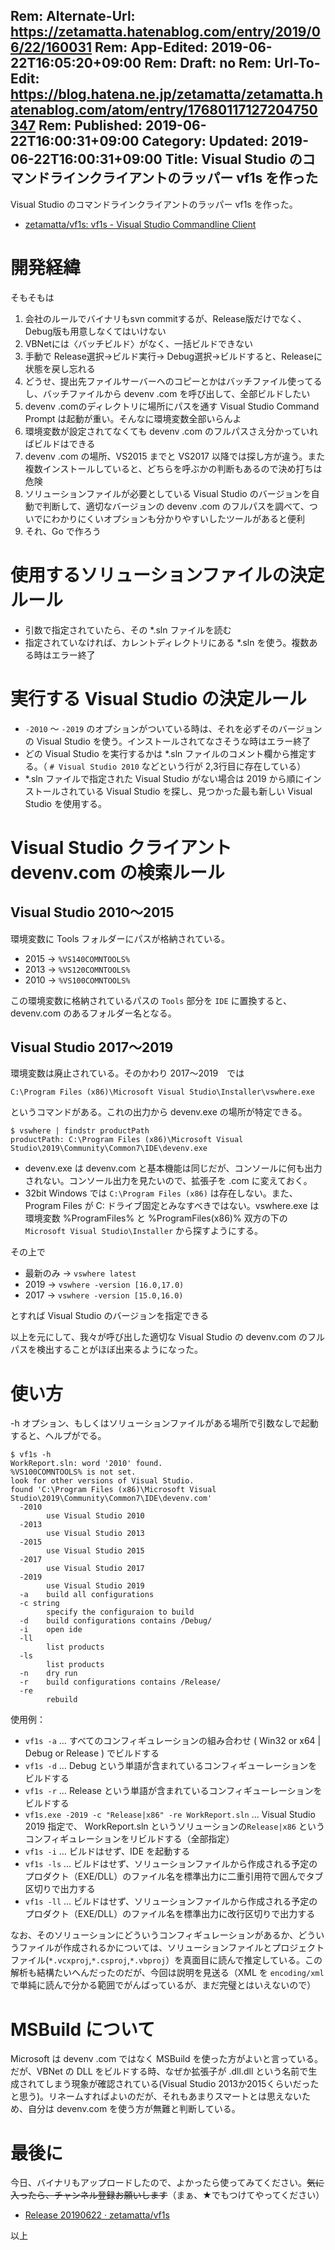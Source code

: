 Rem: Alternate-Url: https://zetamatta.hatenablog.com/entry/2019/06/22/160031
Rem: App-Edited: 2019-06-22T16:05:20+09:00
Rem: Draft: no
Rem: Url-To-Edit: https://blog.hatena.ne.jp/zetamatta/zetamatta.hatenablog.com/atom/entry/17680117127204750347
Rem: Published: 2019-06-22T16:00:31+09:00
Category:
Updated: 2019-06-22T16:00:31+09:00
Title: Visual Studio のコマンドラインクライアントのラッパー vf1s を作った
---
Visual Studio のコマンドラインクライアントのラッパー vf1s を作った。

* [zetamatta/vf1s: vf1s - Visual Studio Commandline Client](https://github.com/zetamatta/vf1s)

開発経緯
======

そもそもは

1. 会社のルールでバイナリもsvn commitするが、Release版だけでなく、Debug版も用意しなくてはいけない
2. VBNetには〈バッチビルド〉がなく、一括ビルドできない
3. 手動で Release選択→ビルド実行→ Debug選択→ビルドすると、Releaseに状態を戻し忘れる
4. どうせ、提出先ファイルサーバーへのコピーとかはバッチファイル使ってるし、バッチファイルから devenv .com を呼び出して、全部ビルドしたい
5. devenv .comのディレクトリに場所にパスを通す Visual Studio Command Prompt は起動が重い。そんなに環境変数全部いらんよ
6. 環境変数が設定されてなくても devenv .com のフルパスさえ分かっていればビルドはできる
7. devenv .com の場所、VS2015 までと VS2017 以降では探し方が違う。また複数インストールしていると、どちらを呼ぶかの判断もあるので決め打ちは危険
8. ソリューションファイルが必要としている Visual Studio のバージョンを自動で判断して、適切なバージョンの devenv .com のフルパスを調べて、ついでにわかりにくいオプションも分かりやすいしたツールがあると便利
9. それ、Go で作ろう

使用するソリューションファイルの決定ルール
==================

* 引数で指定されていたら、その *.sln ファイルを読む
* 指定されていなければ、カレントディレクトリにある *.sln を使う。複数ある時はエラー終了

実行する Visual Studio の決定ルール
========================

* `-2010` ～ `-2019` のオプションがついている時は、それを必ずそのバージョンの Visual Studio を使う。インストールされてなさそうな時はエラー終了
* どの Visual Studio を実行するかは *.sln ファイルのコメント欄から推定する。（ `# Visual Studio 2010` などという行が 2,3行目に存在している）
* *.sln ファイルで指定された Visual Studio がない場合は 2019 から順にインストールされている Visual Studio を探し、見つかった最も新しい Visual Studio を使用する。

Visual Studio クライアント devenv.com の検索ルール
===================================

Visual Studio 2010～2015
-----------------------------

環境変数に Tools フォルダーにパスが格納されている。

* 2015 → `%VS140COMNTOOLS%`
* 2013 → `%VS120COMNTOOLS%`
* 2010 → `%VS100COMNTOOLS%`

この環境変数に格納されているパスの `Tools` 部分を `IDE` に置換すると、devenv.com のあるフォルダー名となる。

Visual Studio 2017～2019
-----------------------------

環境変数は廃止されている。そのかわり 2017～2019　では

```
C:\Program Files (x86)\Microsoft Visual Studio\Installer\vswhere.exe
```

というコマンドがある。これの出力から devenv.exe の場所が特定できる。

```
$ vswhere | findstr productPath
productPath: C:\Program Files (x86)\Microsoft Visual Studio\2019\Community\Common7\IDE\devenv.exe
```

* devenv.exe は devenv.com と基本機能は同じだが、コンソールに何も出力されない。コンソール出力を見たいので、拡張子を .com に変えておく。
* 32bit Windows では `C:\Program Files (x86)` は存在しない。また、Program Files が C: ドライブ固定とみなすべきではない。vswhere.exe は環境変数 %ProgramFiles% と %ProgramFiles(x86)% 双方の下の `Microsoft Visual Studio\Installer` から探すようにする。

その上で

* 最新のみ → `vswhere latest`
* 2019 → `vswhere -version [16.0,17.0)`
* 2017 → `vswhere -version [15.0,16.0)`

とすれば Visual Studio のバージョンを指定できる

以上を元にして、我々が呼び出した適切な Visual Studio の devenv.com のフルパスを検出することがほぼ出来るようになった。

使い方
====

-h オプション、もしくはソリューションファイルがある場所で引数なしで起動すると、ヘルプがでる。

```
$ vf1s -h
WorkReport.sln: word '2010' found.
%VS100COMNTOOLS% is not set.
look for other versions of Visual Studio.
found 'C:\Program Files (x86)\Microsoft Visual Studio\2019\Community\Common7\IDE\devenv.com'
  -2010
    	use Visual Studio 2010
  -2013
    	use Visual Studio 2013
  -2015
    	use Visual Studio 2015
  -2017
    	use Visual Studio 2017
  -2019
    	use Visual Studio 2019
  -a	build all configurations
  -c string
    	specify the configuraion to build
  -d	build configurations contains /Debug/
  -i	open ide
  -ll
    	list products
  -ls
    	list products
  -n	dry run
  -r	build configurations contains /Release/
  -re
    	rebuild
```

使用例：

* `vf1s -a` … すべてのコンフィギュレーションの組み合わせ ( Win32 or x64 | Debug or Release ) でビルドする
* `vf1s -d` … Debug という単語が含まれているコンフィギューレーションをビルドする
* `vf1s -r` … Release という単語が含まれているコンフィギューレーションをビルドする
* `vf1s.exe -2019 -c "Release|x86" -re WorkReport.sln` … Visual Studio 2019 指定で、 WorkReport.sln というソリューションの`Release|x86` というコンフィギュレーションをリビルドする（全部指定）
* `vf1s -i` … ビルドはせず、IDE を起動する
* `vf1s -ls` … ビルドはせず、ソリューションファイルから作成される予定のプロダクト（EXE/DLL）のファイル名を標準出力に二重引用符で囲んでタブ区切りで出力する
* `vf1s -ll`  … ビルドはせず、ソリューションファイルから作成される予定のプロダクト（EXE/DLL）のファイル名を標準出力に改行区切りで出力する

なお、そのソリューションにどういうコンフィギュレーションがあるか、どういうファイルが作成されるかについては、ソリューションファイルとプロジェクトファイル(`*.vcxproj`,`*.csproj`,`*.vbproj`）を真面目に読んで推定している。この解析も結構たいへんだったのだが、今回は説明を見送る（XML を `encoding/xml` で単純に読んで分かる範囲でがんばっているが、まだ完璧とはいえないので）


MSBuild について
============

Microsoft は devenv .com ではなく MSBuild を使った方がよいと言っている。だが、VBNet の DLL をビルドする時、なぜか拡張子が .dll.dll という名前で生成されてしまう現象が確認されている(Visual Studio 2013か2015くらいだったと思う)。リネームすればよいのだが、それもあまりスマートとは思えないため、自分は devenv.com を使う方が無難と判断している。

最後に
====

今日、バイナリもアップロードしたので、よかったら使ってみてください。<del>気に入ったら、チャンネル登録お願いします</del>（まぁ、★でもつけてやってください）

* [Release 20190622 · zetamatta/vf1s](https://github.com/zetamatta/vf1s/releases/tag/20190622)

以上